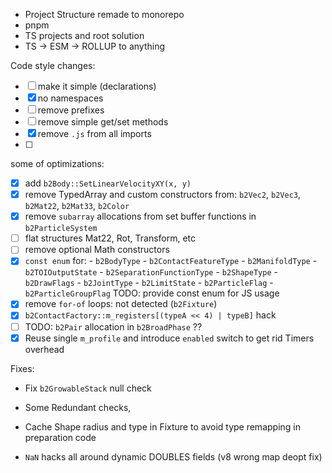- Project Structure remade to monorepo
- pnpm
- TS projects and root solution
- TS -> ESM -> ROLLUP to anything

Code style changes:

- [ ] make it simple (declarations)
- [x] no namespaces
- [ ] remove prefixes
- [ ] remove simple get/set methods
- [x] remove `.js` from all imports
- [ ]

some of optimizations:

- [x] add `b2Body::SetLinearVelocityXY(x, y)`
- [x] remove TypedArray and custom constructors from: `b2Vec2`, `b2Vec3`, `b2Mat22`, `b2Mat33`, `b2Color`
- [x] remove `subarray` allocations from set buffer functions in `b2ParticleSystem`
- [ ] flat structures Mat22, Rot, Transform, etc
- [ ] remove optional Math constructors
- [x] `const enum` for: - `b2BodyType` - `b2ContactFeatureType` - `b2ManifoldType` - `b2TOIOutputState` - `b2SeparationFunctionType` - `b2ShapeType` - `b2DrawFlags` - `b2JointType` - `b2LimitState` - `b2ParticleFlag` - `b2ParticleGroupFlag`
      TODO: provide const enum for JS usage
- [x] remove `for-of` loops: not detected (`b2Fixture`)
- [x] `b2ContactFactory::m_registers[(typeA << 4) | typeB]` hack
- [ ] TODO: `b2Pair` allocation in `b2BroadPhase` ??
- [x] Reuse single `m_profile` and introduce `enabled` switch to get rid Timers overhead

Fixes:

- Fix `b2GrowableStack` null check

- Some Redundant checks,
- Cache Shape radius and type in Fixture to avoid type remapping in preparation code
- `NaN` hacks all around dynamic DOUBLES fields (v8 wrong map deopt fix)
